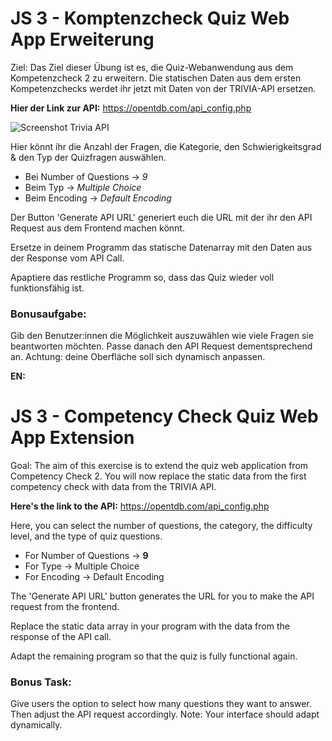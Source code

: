 # JS 3 - Komptenzcheck Quiz Web App Erweiterung

Ziel: Das Ziel dieser Übung ist es, die Quiz-Webanwendung aus dem Kompetenzcheck 2 zu erweitern.
Die statischen Daten aus dem ersten Kompetenzchecks werdet ihr jetzt mit Daten von der TRIVIA-API ersetzen.

**Hier der Link zur API:**
https://opentdb.com/api_config.php

![Screenshot Trivia API](../img/screenshot_trivia_api.png "Screenshot Trivia API")

Hier könnt ihr die Anzahl der Fragen, die Kategorie, den Schwierigkeitsgrad & den Typ der Quizfragen auswählen.
- Bei Number of Questions -> *9*
- Beim Typ -> *Multiple Choice*
- Beim Encoding -> *Default Encoding*

Der Button 'Generate API URL' generiert euch die URL mit der ihr den API Request aus dem Frontend machen könnt.

Ersetze in deinem Programm das statische Datenarray mit den Daten aus der Response vom API Call.

Apaptiere das restliche Programm so, dass das Quiz wieder voll funktionsfähig ist.

### Bonusaufgabe:
Gib den Benutzer:innen die Möglichkeit auszuwählen wie viele Fragen sie beantworten möchten. Passe danach den API Request dementsprechend an.
Achtung: deine Oberfläche soll sich dynamisch anpassen.

**EN:**

# JS 3 - Competency Check Quiz Web App Extension

Goal: The aim of this exercise is to extend the quiz web application from Competency Check 2. You will now replace the static data from the first competency check with data from the TRIVIA API.

**Here's the link to the API:**
https://opentdb.com/api_config.php

Here, you can select the number of questions, the category, the difficulty level, and the type of quiz questions.

- For Number of Questions -> **9**
- For Type -> Multiple Choice
- For Encoding -> Default Encoding

The 'Generate API URL' button generates the URL for you to make the API request from the frontend.

Replace the static data array in your program with the data from the response of the API call.

Adapt the remaining program so that the quiz is fully functional again.

### Bonus Task:

Give users the option to select how many questions they want to answer. Then adjust the API request accordingly.
Note: Your interface should adapt dynamically.


